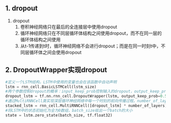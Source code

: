 
## 1. dropout

1. dropout
    1. 卷积神经网络只在最后的全连接层中使用dropout
    2. 循环神经网络只在不同层循环体结构之间使用dropout，而不在同一层的循环体结构之间使用
    3. 从t-1传递到t时，循环神经网络不会进行dropout；而是在同一时刻t中，不同层循环体之间会使用dropout

## 2. DropoutWrapper实现dropout

```py
#定义一个LSTM结构。LSTM中使用的变量也会在该函数中自动声明
lstm = rnn_cell.BasicLSTMCell(lstm_size)
#两个参数控制dropout的概率：input_keep_prob控制输入的dropout，output_keep_prob控制输出的概率
dropout_lstm = tf.nn.rnn_cell.DropoutWrapper(lstm, output_keep_prob=0.5)
#通过MultiRNNCell类实现深层循环神经网络中每一个时刻的前向传播过程。number_of_layers表示有多少层
stacked_lstm = rnn_cell.MultiRNNCell([dropout_lstm] * number_of_layers)
#将LSTM中的状态初始化为全为0数组，batch_size给出一个batch的大小
state = lstm.zero_state(batch_size, tf.float32)
```